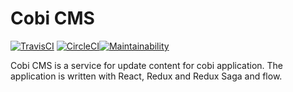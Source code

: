 # Cobi CMS
[![TravisCI](https://travis-ci.com/thomasbui93/cobi-cms.svg?branch=master)](https://travis-ci.com/thomasbui93/cobi-cms)
[![CircleCI](https://circleci.com/gh/thomasbui93/cobi-cms.svg?style=svg)](https://circleci.com/gh/thomasbui93/cobi-cms)[![Maintainability](https://api.codeclimate.com/v1/badges/5e080b2c40d104bc4950/maintainability)](https://codeclimate.com/repos/5b4705d11dd11202e8000ae9/maintainability)

Cobi CMS is a service for update content for cobi application. 
The application is written with React, Redux and Redux Saga and flow.
